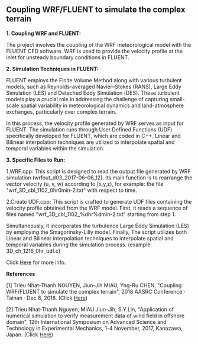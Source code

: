 ## Coupling WRF/FLUENT to simulate the complex terrain

**1. Coupling WRF and FLUENT:**

The project involves the coupling of the WRF meteorological model with the FLUENT CFD software.
WRF is used to provide the velocity profile at the inlet for unsteady boundary conditions in FLUENT.

**2. Simulation Techniques in FLUENT:**

FLUENT employs the Finite Volume Method along with various turbulent models, such as Reynolds-averaged Navier–Stokes (RANS), Large Eddy Simulation (LES) and Detached Eddy Simulation (DES). These turbulent models play a crucial role in addressing the challenge of capturing small-scale spatial variability in meteorological dynamics and land-atmosphere exchanges, particularly over complex terrain.

In this process, the velocity profile generated by WRF serves as input for FLUENT. The simulation runs through User Defined Functions (UDF) specifically developed for FLUENT, which are coded in C++. 
Linear and Bilinear interpolation techniques are utilized to interpolate spatial and temporal variables within the simulation.

**3. Specific Files to Run:**

1.WRF.cpp: This script is designed to read the output file generated by WRF simulation (wrfout_d03_2017-06-06_12). Its main function is to rearrange the vector velocity (u, v, w) according to (x,y,z), for example: the file "wrf_3D_cbl_1102_0hr0min-2.txt" with respect to time.

2.Create UDF.cpp: This script is crafted to generate UDF files containing the velocity profile obtained from the WRF model. First, it reads a sequence of files named "wrf_3D_cbl_1102_%dhr%dmin-2.txt" starting from step 1. 

Simultaneously, it incorporates the turbulence Large Eddy Simulation (LES) by employing the Smagorinsky-Lilly model. Finally, The script utilizes both Linear and Bilinear interpolation techniques to interpolate spatial and temporal variables during the simulation process. (example: 3D_ch_1216_0hr_udf.c)

Click [Here](https://drive.google.com/file/d/1ndAXF_V_vMwYsiWR3ACs11DyPRVYYA5g/view?usp=sharing) for more info.

**References**

[1] Trieu Nhat-Thanh NGUYEN, Jiun-Jih MIAU, Yng-Ru CHEN, "Coupling WRF/FLUENT to simulate the complex terrain", 2018 AASRC Conference · Tainan · Dec 8, 2018. (Click [Here](https://drive.google.com/file/d/1SAY42wGYLURPYZRgFv9WgAZ3PBjTuARZ/view?usp=sharing))

[2] Trieu Nhat-Thanh Nguyen, MIAU Jiun-Jih, S.Y.Lin, "Application of numerical simulation to verify measurement data of wind field in offshore domain", 12th International Symposium on Advanced Science and Technology in Experimental Mechanics, 1-4 November, 2017, Kanazawa, Japan. (Click [Here](https://drive.google.com/file/d/1WWlXbe0GVR_II1cRplhunu_vwX2RlO85/view?usp=sharing))
